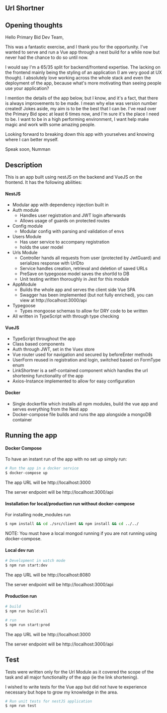 ## Url Shortner 

## Opening thoughts

Hello Primary Bid Dev Team, 

This was a fantastic exercise, and I thank you for the opportunity.
I've wanted to serve and run a Vue app through a nest build for a while now but 
never had the chance to do so until now. 

I would say I'm a 65/35 split for backend/frontend expertise. The lacking on the frontend
mainly being the styling of an application (I am very good at UX though). I absolutely love 
working across the whole stack and even the deployment of the app, because what's more motivating 
than seeing people use your application?

I mention the details of the app below, but I know, and it's a fact, that there is 
always improvements to be made. I mean why else was version number created! Jokes aside,
my aim is to be the best that I can be. I've read over the Primary Bid spec at least
6 times now, and I'm sure it's the place I need to be. I want to be in a high performing
environment, I want help make magic and work with some amazing people. 

Looking forward to breaking down this app with yourselves and knowing where I can better myself. 

Speak soon, Numman 

## Description

This is an app built using nestJS on the backend and VueJS on the frontend. 
It has the following abilities:

#### NestJS
- Modular app with dependency injection built in
- Auth module 
    - Handles user registration and JWT login afterwards
    - Allows usage of guards on protected routes
- Config module
    - Modular config with parsing and validation of envs
- Users Module
    - Has user service to accompany registration
    - holds the user model
- Urls Module
    - Controller hands all requests from user (protected by JwtGuard) and serializes response with UrlDto
    - Service handles creation, retrieval and deletion of saved URLs
    - PreSave on typegoose model saves the shortId to DB
    - Unit testing written thoroughly in Jest for this module
- AppModule
    - Builds the whole app and serves the client side Vue SPA
    - Swagger has been implemented (but not fully enriched), 
    you can view at http://localhost:3000/api
- Typegoose
    - Types mongoose schemas to allow for DRY code to be written
- All written in TypeScript with through type checking
    
#### VueJS
- TypeScript throughout the app
- Class based components
- Auth through JWT, set in the Vuex store
- Vue router used for navigation and secured by beforeEnter methods
- UserForm reused in registration and login, switched based on FormType enum
- LinkShortner is a self-contained component which handles the url shortening functionality of the app 
- Axios-Instance implemented to allow for easy configuration

#### Docker
- Single dockerfile which installs all npm modules, build the vue app and serves everything from the Nest app
- Docker-compose file builds and runs the app alongside a mongoDB container

## Running the app

#### Docker Compose

To have an instant run of the app with no set up simply run:
```bash
# Run the app in a docker service
$ docker-compose up
```
The app URL will be http://localhost:3000

The server endpoint will be http://localhost:3000/api

#### Installation for local/production run without docker-compose

For installing node_modules run 
```bash
$ npm install && cd ./src/client && npm install && cd ../../
```

NOTE: You must have a local mongod running if you are not running using docker-compose.

#### Local dev run 

```bash
# Development in watch mode
$ npm run start:dev
```

The app URL will be http://localhost:8080

The server endpoint will be http://localhost:3000/api

#### Production run

```bash
# build
$ npm run build:all
```

```bash
# run
$ npm run start:prod
```

The app URL will be http://localhost:3000

The server endpoint will be http://localhost:3000/api

## Test

Tests were written only for the Url Module as it covered the scope of the task 
and all major functionality of the app (ie the link shortening).

I wished to write tests for the Vue app but did not have te experience necessary
but hope to grow my knowledge in the area.

```bash
# Run unit tests for nestJS application
$ npm run test

```
